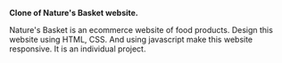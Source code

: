 <p><b>Clone of Nature's Basket website.</b><p> 
<p>Nature's Basket is an ecommerce website of food products. Design this website using HTML, CSS. And using javascript make this website responsive. It is an individual project.</p>

